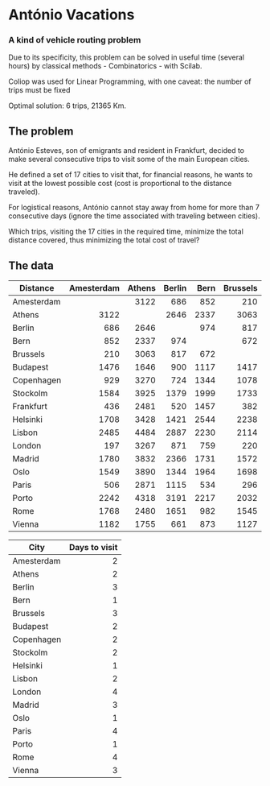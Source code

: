 # António Vacations

### A kind of vehicle routing problem

Due to its specificity, this problem can be solved in useful time (several hours) by classical methods - Combinatorics - with Scilab.

Coliop was used for Linear Programming, with one caveat: the number of trips must be fixed

Optimal solution: 6 trips, 21365 Km.

## The problem

António Esteves, son of emigrants and resident in Frankfurt, decided to make several consecutive trips to visit some of the main European cities.

He defined a set of 17 cities to visit that, for financial reasons, he wants to visit at the lowest possible cost (cost is proportional to the distance traveled).

For logistical reasons, António cannot stay away from home for more than 7 consecutive days (ignore the time associated with traveling between cities).

Which trips, visiting the 17 cities in the required time, minimize the total distance covered, thus minimizing the total cost of travel?

## The data

|Distance|Amesterdam|Athens|Berlin|Bern|Brussels|Budapest|Copenhagen|Stockolm|Frankfurt|Helsinki|Lisbon|London|Madrid|Oslo|Paris|Porto|Rome|Vienna|
|---|---:|---:|---:|---:|---:|---:|---:|---:|---:|---:|---:|---:|---:|---:|---:|---:|---:|---:|
|Amesterdam||3122|686|852|210|1476|929|1584|436|1708|2485|197|1780|1549|506|2242|1768|1182|
|Athens|3122||2646|2337|3063|1646|3270|3925|2481|3428|4484|3267|3832|3890|2871|4318|2480|1755|
|Berlin|686|2646||974|817|900|724|1379|520|1421|2887|871|2366|1344|1115|3191|1651|661|
|Bern|852|2337|974||672|1117|1344|1999|1457|2544|2230|759|1731|1964|534|2217|982|873|
|Brussels|210|3063|817|672||1417|1078|1733|382|2238|2114|220|1572|1698|296|2032|1545|1127|
|Budapest|1476|1646|900|1117|1417||1344|1999|956|1782|3475|1796|2823|1964|1513|3309|1395|278|
|Copenhagen|929|3270|724|1344|1078|1344||655|958|892|3229|2113|2641|620|1379|3115|2088|1105|
|Stockolm|1584|3925|1379|1999|1733|1999|655||1813|237|3086|2768|3296|590|2034|3770|2730|1799|
|Frankfurt|436|2481|520|1457|382|956|958|1813||2175|2474|602|1851|1578|587|2337|1353|727|
|Helsinki|1708|3428|1421|2544|2238|1782|892|237|2175||4927|2492|4228|827|2744|4781|3007|1831|
|Lisbon|2485|4484|2887|2230|2114|3475|3229|3086|2474|4927||2227|636|3783|1815|321|2708|3200|
|London|197|3267|871|759|220|1796|2113|2768|602|2492|2227||1635|2733|366|2121|1876|1347|
|Madrid|1780|3832|2366|1731|1572|2823|2641|3296|1851|4228|636|1635||3281|1249|604|2038|2529|
|Oslo|1549|3890|1344|1964|1698|1964|620|590|1578|827|3783|2733|3281||1999|3735|2703|1780|
|Paris|506|2871|1115|534|296|1513|1379|2034|587|2744|1815|366|1249|1999||1736|1490|1248|
|Porto|2242|4318|3191|2217|2032|3309|3115|3770|2337|4781|321|2121|604|3735|1736||2524|3090|
|Rome|1768|2480|1651|982|1545|1395|2088|2730|1353|3007|2708|1876|2038|2703|1490|2524||1184|
|Vienna|1182|1755|661|873|1127|278|1105|1799|727|1831|3200|1347|2529|1780|1248|3090|1184||

|City|Days to visit|
|---|---:|
|Amesterdam|2|
|Athens|2|
|Berlin|3|
|Bern|1|
|Brussels|3|
|Budapest|2|
|Copenhagen|2|
|Stockolm|2|
|Helsinki|1|
|Lisbon|2|
|London|4|
|Madrid|3|
|Oslo|1|
|Paris|4|
|Porto|1|
|Rome|4|
|Vienna|3|

